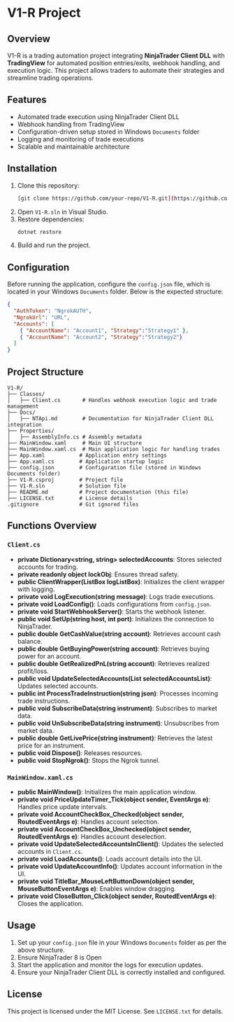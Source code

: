 ﻿# V1-R Project

## Overview
V1-R is a trading automation project integrating **NinjaTrader Client DLL** with **TradingView** for automated position entries/exits, webhook handling, and execution logic. This project allows traders to automate their strategies and streamline trading operations.

## Features
- Automated trade execution using NinjaTrader Client DLL
- Webhook handling from TradingView
- Configuration-driven setup stored in Windows `Documents` folder
- Logging and monitoring of trade executions
- Scalable and maintainable architecture

## Installation
1. Clone this repository:
   ```sh
   [git clone https://github.com/your-repo/V1-R.git](https://github.com/0-src/V1-R.git)
   ```
2. Open `V1-R.sln` in Visual Studio.
3. Restore dependencies:
   ```sh
   dotnet restore
   ```
4. Build and run the project.

## Configuration
Before running the application, configure the `config.json` file, which is located in your Windows `Documents` folder. Below is the expected structure:

```json
{
  "AuthToken": "NgrokAUTH", 
  "NgrokUrl": "URL", 
  "Accounts": [
    { "AccountName": "Account1", "Strategy":"Strategy1" }, 
    { "AccountName": "Account2", "Strategy":"Strategy2"} 
  ]
}
```

## Project Structure
```
V1-R/
├── Classes/
│   ├── Client.cs       # Handles webhook execution logic and trade management
├── Docs/
│   ├── NTApi.md        # Documentation for NinjaTrader Client DLL integration
├── Properties/
│   ├── AssemblyInfo.cs # Assembly metadata
├── MainWindow.xaml     # Main UI structure
├── MainWindow.xaml.cs  # Main application logic for handling trades
├── App.xaml           # Application entry settings
├── App.xaml.cs        # Application startup logic
├── config.json        # Configuration file (stored in Windows Documents folder)
├── V1-R.csproj        # Project file
├── V1-R.sln           # Solution file
├── README.md          # Project documentation (this file)
├── LICENSE.txt        # License details
.gitignore             # Git ignored files
```

## Functions Overview
### `Client.cs`
- **private Dictionary<string, string> selectedAccounts**: Stores selected accounts for trading.
- **private readonly object lockObj**: Ensures thread safety.
- **public ClientWrapper(ListBox logListBox)**: Initializes the client wrapper with logging.
- **private void LogExecution(string message)**: Logs trade executions.
- **private void LoadConfig()**: Loads configurations from `config.json`.
- **private void StartWebhookServer()**: Starts the webhook listener.
- **public void SetUp(string host, int port)**: Initializes the connection to NinjaTrader.
- **public double GetCashValue(string account)**: Retrieves account cash balance.
- **public double GetBuyingPower(string account)**: Retrieves buying power for an account.
- **public double GetRealizedPnL(string account)**: Retrieves realized profit/loss.
- **public void UpdateSelectedAccounts(List<Account> selectedAccountsList)**: Updates selected accounts.
- **public int ProcessTradeInstruction(string json)**: Processes incoming trade instructions.
- **public void SubscribeData(string instrument)**: Subscribes to market data.
- **public void UnSubscribeData(string instrument)**: Unsubscribes from market data.
- **public double GetLivePrice(string instrument)**: Retrieves the latest price for an instrument.
- **public void Dispose()**: Releases resources.
- **public void StopNgrok()**: Stops the Ngrok tunnel.

### `MainWindow.xaml.cs`
- **public MainWindow()**: Initializes the main application window.
- **private void PriceUpdateTimer_Tick(object sender, EventArgs e)**: Handles price update intervals.
- **private void AccountCheckBox_Checked(object sender, RoutedEventArgs e)**: Handles account selection.
- **private void AccountCheckBox_Unchecked(object sender, RoutedEventArgs e)**: Handles account deselection.
- **private void UpdateSelectedAccountsInClient()**: Updates the selected accounts in `Client.cs`.
- **private void LoadAccounts()**: Loads account details into the UI.
- **private void UpdateAccountInfo()**: Updates account information in the UI.
- **private void TitleBar_MouseLeftButtonDown(object sender, MouseButtonEventArgs e)**: Enables window dragging.
- **private void CloseButton_Click(object sender, RoutedEventArgs e)**: Closes the application.

## Usage
1. Set up your `config.json` file in your Windows `Documents` folder as per the above structure.
2. Ensure NinjaTrader 8 is Open 
3. Start the application and monitor the logs for execution updates.
4. Ensure your NinjaTrader Client DLL is correctly installed and configured.


## License
This project is licensed under the MIT License. See `LICENSE.txt` for details.

